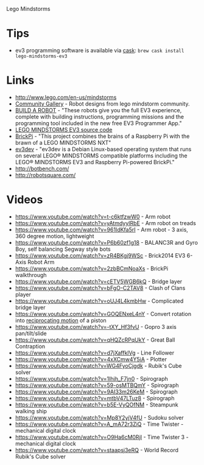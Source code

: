 Lego Mindstorms

# Tips

- ev3 programming software is available via [cask](https://github.com/caskroom/homebrew-cask/blob/master/Casks/lego-mindstorms-ev3.rb): `brew cask install lego-mindstorms-ev3`

# Links

- <http://www.lego.com/en-us/mindstorms>
- [Community Gallery](http://www.us.lego.com/en-us/mindstorms/gallery) - Robot designs from lego mindstorm community.
- [BUILD A ROBOT](http://www.lego.com/en-us/mindstorms/build-a-robot) - "These robots give you the full EV3 experience, complete with building instructions, programming missions and the programming tool included in the new free EV3 Programmer App."
- [LEGO MINDSTORMS EV3 source code](https://github.com/mindboards/ev3sources)
- [BrickPi](https://github.com/DexterInd/BrickPi) - "This project combines the brains of a Raspberry Pi with the brawn of a LEGO MINDSTORMS NXT"
- [ev3dev](http://www.ev3dev.org/) - "ev3dev is a Debian Linux-based operating system that runs on several LEGO® MINDSTORMS compatible platforms including the LEGO® MINDSTORMS EV3 and Raspberry Pi-powered BrickPi."
- <http://botbench.com/>
- <http://robotsquare.com/>

# Videos

- <https://www.youtube.com/watch?v=t-c6ktfzwW0> - Arm robot
- <https://www.youtube.com/watch?v=yAtmdyyIRbE> - Arm robot on treads
- <https://www.youtube.com/watch?v=961IdKfa5rI> - Arm robot - 3 axis, 360 degree motion, lightweight
- <https://www.youtube.com/watch?v=P6b60zf1g18> - BALANC3R and Gyro Boy, self balancing Segway style bots
- <https://www.youtube.com/watch?v=zR4BKgj9WSc> - Brick2014 EV3 6-Axis Robot Arm
- <https://www.youtube.com/watch?v=2zbBCmNoaXs> - BrickPi walkthrough
- <https://www.youtube.com/watch?v=cETV5WGB6kQ> - Bridge layer
- <https://www.youtube.com/watch?v=bFgO-C2TAV8> - Clash of Clans player
- <https://www.youtube.com/watch?v=oUJ4L4kmbHw> - Complicated bridge layer
- <https://www.youtube.com/watch?v=GOQENxeL4nY> - Convert rotation into [reciprocating motion](https://en.wikipedia.org/wiki/Reciprocating_motion) of a piston
- <https://www.youtube.com/watch?v=-tXY_Hf3fvU> - Gopro 3 axis pan/tilt/slide
- <https://www.youtube.com/watch?v=qHQZcRPqUkY> - Great Ball Contraption
- <https://www.youtube.com/watch?v=d7jXaffklVg> - Line Follower
- <https://www.youtube.com/watch?v=4xXCmw4Y5iA> - Plotter
- <https://www.youtube.com/watch?v=WG4FyoCjgdk> - Rubik's Cube solver
- <https://www.youtube.com/watch?v=1Ihjh_F7jn0> - Spirograph
- <https://www.youtube.com/watch?v=59-osMTBQmY> - Spirograph
- <https://www.youtube.com/watch?v=9AI33m26KeM> - Spirograph
- <https://www.youtube.com/watch?v=mtbV47LTuz8> - Spirograph
- <https://www.youtube.com/watch?v=b5E-VyQOfNM> - Steampunk walking ship
- <https://www.youtube.com/watch?v=Mp8Y2yjV4fU> - Sudoku solver
- <https://www.youtube.com/watch?v=A_mA72r3ZiQ> - Time Twister - mechanical digital clock
- <https://www.youtube.com/watch?v=O9Ha6cM0RjI> - Time Twister 3 - mechanical digital clock
- <https://www.youtube.com/watch?v=staapsj3eRQ> - World Record Rubik's Cube solver
